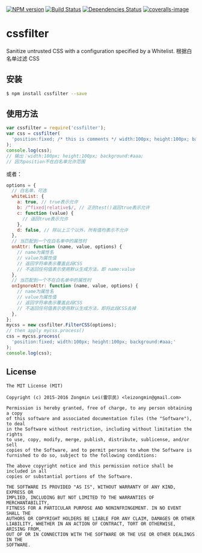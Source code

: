 [![NPM version](https://badge.fury.io/js/cssfilter.png)](http://badge.fury.io/js/xss)
[![Build Status](https://secure.travis-ci.org/leizongmin/js-css-filter.png?branch=master)](http://travis-ci.org/leizongmin/js-css-filter)
[![Dependencies Status](https://david-dm.org/leizongmin/js-css-filter.png)](https://david-dm.org/leizongmin/js-css-filter)
[![coveralls-image](https://img.shields.io/coveralls/leizongmin/js-css-filter.svg?style=flat-square)](https://coveralls.io/r/leizongmin/js-css-filter?branch=master)

# cssfilter

Sanitize untrusted CSS with a configuration specified by a Whitelist. 根据白名单过滤 CSS

## 安装

```bash
$ npm install cssfilter --save
```

## 使用方法

```javascript
var cssfilter = require('cssfilter');
var css = cssfilter(
  'position:fixed; /* this is comments */ width:100px; height:100px; background:#aaa;'
);
console.log(css);
// 输出：width:100px; height:100px; background:#aaa;
// 因为position不在白名单允许范围
```

或者：

```javascript
options = {
  // 白名单，可选
  whiteList: {
    a: true, // true表示允许
    b: /^fixed|relative$/, // 正则test()返回true表示允许
    c: function (value) {
      // 返回true表示允许
    },
    d: false, // 除以上三个以外，所有值均表示不允许
  },
  // 当匹配到一个在白名单中的属性时
  onAttr: function (name, value, options) {
    // name为属性名
    // value为属性值
    // 返回字符串表示覆盖此段CSS
    // 不返回任何值表示使用默认生成方法，即 name:value
  },
  // 当匹配到一个不在白名单中的属性时
  onIgnoreAttr: function (name, value, options) {
    // name为属性名
    // value为属性值
    // 返回字符串表示覆盖此段CSS
    // 不返回任何值表示使用默认生成方法，即将此段CSS去掉
  },
};
mycss = new cssfilter.FilterCSS(options);
// then apply mycss.process()
css = mycss.process(
  'position:fixed; width:100px; height:100px; background:#aaa;'
);
console.log(css);
```

## License

```
The MIT License (MIT)

Copyright (c) 2015-2016 Zongmin Lei(雷宗民) <leizongmin@gmail.com>

Permission is hereby granted, free of charge, to any person obtaining a copy
of this software and associated documentation files (the "Software"), to deal
in the Software without restriction, including without limitation the rights
to use, copy, modify, merge, publish, distribute, sublicense, and/or sell
copies of the Software, and to permit persons to whom the Software is
furnished to do so, subject to the following conditions:

The above copyright notice and this permission notice shall be included in all
copies or substantial portions of the Software.

THE SOFTWARE IS PROVIDED "AS IS", WITHOUT WARRANTY OF ANY KIND, EXPRESS OR
IMPLIED, INCLUDING BUT NOT LIMITED TO THE WARRANTIES OF MERCHANTABILITY,
FITNESS FOR A PARTICULAR PURPOSE AND NONINFRINGEMENT. IN NO EVENT SHALL THE
AUTHORS OR COPYRIGHT HOLDERS BE LIABLE FOR ANY CLAIM, DAMAGES OR OTHER
LIABILITY, WHETHER IN AN ACTION OF CONTRACT, TORT OR OTHERWISE, ARISING FROM,
OUT OF OR IN CONNECTION WITH THE SOFTWARE OR THE USE OR OTHER DEALINGS IN THE
SOFTWARE.
```
